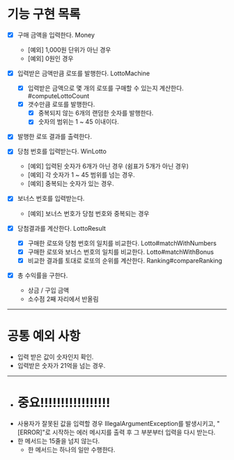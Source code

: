 # 기능 구현 목록
- [x] 구매 금액을 입력한다. Money
  - [예외] 1,000원 단위가 아닌 경우
  - [예외] 0원인 경우

- [x] 입력받은 금액만큼 로또를 발행한다. LottoMachine
  - [x] 입력받은 금액으로 몇 개의 로또를 구매할 수 있는지 계산한다. #computeLottoCount
  - [x] 갯수만큼 로또를 발행한다.
     - [x] 중복되지 않는 6개의 랜덤한 숫자를 발행한다.
     - [x] 숫자의 범위는 1 ~ 45 이내이다.

- [x] 발행한 로또 결과를 출력한다.

- [x] 당첨 번호를 입력받는다. WinLotto
  - [예외] 입력된 숫자가 6개가 아닌 경우 (쉼표가 5개가 아닌 경우)
  - [예외] 각 숫자가 1 ~ 45 범위를 넘는 경우.
  - [예외] 중복되는 숫자가 있는 경우.
- [x] 보너스 번호를 입력받는다.
  - [예외] 보너스 번호가 당첨 번호와 중복되는 경우

- [x] 당첨결과를 계산한다. LottoResult
  - [x] 구매한 로또와 당첨 번호의 일치를 비교한다. Lotto#matchWithNumbers
  - [x] 구매한 로또와 보너스 번호의 일치를 비교한다. Lotto#matchWithBonus
  - [x] 비교한 결과를 토대로 로또의 순위를 계산한다. Ranking#compareRanking
- [x] 총 수익률을 구한다.
   - 상금 / 구입 금액
   - 소수점 2째 자리에서 반올림

* * * 
# 공통 예외 사항
- 입력 받은 값이 숫자인지 확인.
- 입력받은 숫자가 21억을 넘는 경우.

* * *
- # 중요!!!!!!!!!!!!!!!!!
- 사용자가 잘못된 값을 입력할 경우 IllegalArgumentException를 발생시키고, 
    "[ERROR]"로 시작하는 에러 메시지를 출력 후 그 부분부터 입력을 다시 받는다.
- 한 메서드는 15줄을 넘지 않는다.
   - 한 메서드는 하나의 일만 수행한다.